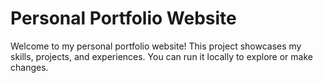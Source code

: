 # Personal Portfolio Website

Welcome to my personal portfolio website! This project showcases my skills, projects, and experiences. You can run it locally to explore or make changes.
